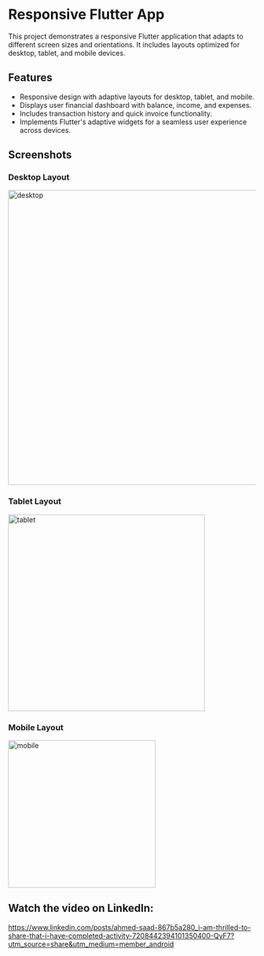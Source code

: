 # Responsive Flutter App

This project demonstrates a responsive Flutter application that adapts to different screen sizes and orientations. It includes layouts optimized for desktop, tablet, and mobile devices.

## Features

- Responsive design with adaptive layouts for desktop, tablet, and mobile.
- Displays user financial dashboard with balance, income, and expenses.
- Includes transaction history and quick invoice functionality.
- Implements Flutter's adaptive widgets for a seamless user experience across devices.

## Screenshots

### Desktop Layout
<img src="https://github.com/ahmedsaad123456/Responsive_Dashboard_App/assets/102562587/84656e4a-68c4-4402-9201-3581823929de" alt="desktop" width="600">

### Tablet Layout
<img src="https://github.com/ahmedsaad123456/Responsive_Dashboard_App/assets/102562587/0a96d8b9-7c85-43d7-a0f3-30e4d6d8ff1e" alt="tablet" width="400">

### Mobile Layout
<img src="https://github.com/ahmedsaad123456/Responsive_Dashboard_App/assets/102562587/14acfa5c-2208-410b-98f1-ad603ea93197" alt="mobile" width="300">


## Watch the video on LinkedIn:
https://www.linkedin.com/posts/ahmed-saad-867b5a280_i-am-thrilled-to-share-that-i-have-completed-activity-7208442394101350400-QyF7?utm_source=share&utm_medium=member_android

